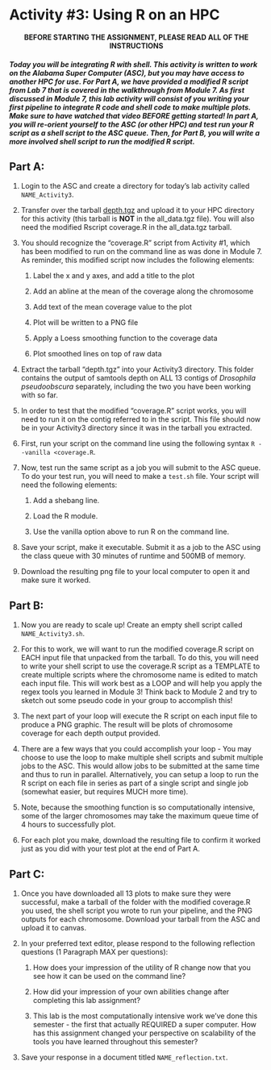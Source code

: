 Activity \#3: Using R on an HPC
================

<p align="center">
<b>BEFORE STARTING THE ASSIGNMENT, PLEASE READ ALL OF THE
INSTRUCTIONS</b>
</p>

##### Today you will be integrating R with shell. This activity is written to work on the Alabama Super Computer (ASC), but you may have access to another HPC for use. For Part A, we have provided a modified R script from Lab 7 that is covered in the walkthrough from Module 7. As first discussed in Module 7, this lab activity will consist of you writing your first pipeline to integrate R code and shell code to make multiple plots. Make sure to have watched that video BEFORE getting started! In part A, you will re-orient yourself to the ASC (or other HPC) and test run your R script as a shell script to the ASC queue. Then, for Part B, you will write a more involved shell script to run the modified R script.

## Part A:

1.  Login to the ASC and create a directory for today’s lab activity
    called `NAME_Activity3`.

2.  Transfer over the tarball
    [depth.tgz](https://auburn.box.com/s/qmidzeem7li7lm5uyyw3h3do6pz4nruq)
    and upload it to your HPC directory for this activity (this tarball
    is **NOT** in the all_data.tgz file). You will also need the
    modified Rscript coverage.R in the all_data.tgz tarball.

3.  You should recognize the “coverage.R” script from Activity \#1,
    which has been modified to run on the command line as was done in
    Module 7. As reminder, this modified script now includes the
    following elements:

    1.  Label the x and y axes, and add a title to the plot

    2.  Add an abline at the mean of the coverage along the chromosome

    3.  Add text of the mean coverage value to the plot

    4.  Plot will be written to a PNG file

    5.  Apply a Loess smoothing function to the coverage data

    6.  Plot smoothed lines on top of raw data

4.  Extract the tarball “depth.tgz” into your Activity3 directory. This
    folder contains the output of samtools depth on ALL 13 contigs of
    *Drosophila pseudoobscura* separately, including the two you have
    been working with so far.

5.  In order to test that the modified “coverage.R” script works, you
    will need to run it on the contig referred to in the script. This
    file should now be in your Activity3 directory since it was in the
    tarball you extracted.

6.  First, run your script on the command line using the following
    syntax `R --vanilla <coverage.R`.

7.  Now, test run the same script as a job you will submit to the ASC
    queue. To do your test run, you will need to make a `test.sh` file.
    Your script will need the following elements:

    1.  Add a shebang line.

    2.  Load the R module.

    3.  Use the vanilla option above to run R on the command line.

8.  Save your script, make it executable. Submit it as a job to the ASC
    using the class queue with 30 minutes of runtime and 500MB of
    memory.

9.  Download the resulting png file to your local computer to open it
    and make sure it worked.

## Part B:

1.  Now you are ready to scale up! Create an empty shell script called
    `NAME_Activity3.sh`.

2.  For this to work, we will want to run the modified coverage.R script
    on EACH input file that unpacked from the tarball. To do this, you
    will need to write your shell script to use the coverage.R script as
    a TEMPLATE to create multiple scripts where the chromosome name is
    edited to match each input file. This will work best as a LOOP and
    will help you apply the regex tools you learned in Module 3! Think
    back to Module 2 and try to sketch out some pseudo code in your
    group to accomplish this!

3.  The next part of your loop will execute the R script on each input
    file to produce a PNG graphic. The result will be plots of
    chromosome coverage for each depth output provided.

4.  There are a few ways that you could accomplish your loop - You may
    choose to use the loop to make multiple shell scripts and submit
    multiple jobs to the ASC. This would allow jobs to be submitted at
    the same time and thus to run in parallel. Alternatively, you can
    setup a loop to run the R script on each file in series as part of a
    single script and single job (somewhat easier, but requires MUCH
    more time).

5.  Note, because the smoothing function is so computationally
    intensive, some of the larger chromosomes may take the maximum queue
    time of 4 hours to successfully plot.

6.  For each plot you make, download the resulting file to confirm it
    worked just as you did with your test plot at the end of Part A.

## Part C:

1.  Once you have downloaded all 13 plots to make sure they were
    successful, make a tarball of the folder with the modified
    coverage.R you used, the shell script you wrote to run your
    pipeline, and the PNG outputs for each chromosome. Download your
    tarball from the ASC and upload it to canvas.

2.  In your preferred text editor, please respond to the following
    reflection questions (1 Paragraph MAX per questions):

    1.  How does your impression of the utility of R change now that you
        see how it can be used on the command line?

    2.  How did your impression of your own abilities change after
        completing this lab assignment?

    3.  This lab is the most computationally intensive work we’ve done
        this semester - the first that actually REQUIRED a super
        computer. How has this assignment changed your perspective on
        scalability of the tools you have learned throughout this
        semester?

3.  Save your response in a document titled `NAME_reflection.txt`.
